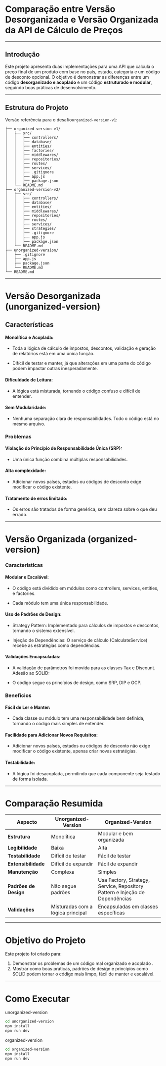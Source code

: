 # Comparação entre Versão Desorganizada e Versão Organizada da API de Cálculo de Preços

---

## Introdução

Este projeto apresenta duas implementações para uma API que calcula o preço final de um produto com base no país, estado, categoria e um código de desconto opcional. O objetivo é demonstrar as diferenças entre um código **desorganizado e acoplado** e um código **estruturado e modular**, seguindo boas práticas de desenvolvimento.

---

## Estrutura do Projeto

Versão referência para o desafio`organized-version-v1`:

```plaintext
├── organized-version-v1/
│   ├── src/
│   │   ├── controllers/
│   │   ├── database/
│   │   ├── entities/
│   │   ├── factories/
│   │   ├── middlewares/
│   │   ├── repositories/
│   │   ├── routes/
│   │   ├── services/
│   │   ├── .gitignore
│   │   ├── app.js
│   │   ├── package.json
│   └── README.md
├── organized-version-v2/
│   ├── src/
│   │   ├── controllers/
│   │   ├── database/
│   │   ├── entities/
│   │   ├── middlewares/
│   │   ├── repositories/
│   │   ├── routes/
│   │   ├── services/
│   │   ├── strategies/
│   │   ├── .gitignore
│   │   ├── app.js
│   │   ├── package.json
│   └── README.md
├── unorganized-version/
│   ├── .gitignore
│   ├── app.js
│   ├── package.json
│   └── README.md
└── README.md

```

---

# Versão Desorganizada (unorganized-version)

## Características

#### Monolítica e Acoplada:

- Toda a lógica de cálculo de impostos, descontos, validação e geração de relatórios está em uma única função.

- Difícil de testar e manter, já que alterações em uma parte do código podem impactar outras inesperadamente.

#### Dificuldade de Leitura:

- A lógica está misturada, tornando o código confuso e difícil de entender.

#### Sem Modularidade:

- Nenhuma separação clara de responsabilidades. Todo o código está no mesmo arquivo.

### Problemas

#### Violação do Princípio de Responsabilidade Única (SRP):

- Uma única função combina múltiplas responsabilidades.

#### Alta complexidade:

- Adicionar novos países, estados ou códigos de desconto exige modificar o código existente.

#### Tratamento de erros limitado:

- Os erros são tratados de forma genérica, sem clareza sobre o que deu errado.

---

# Versão Organizada (organized-version)

### Características

#### Modular e Escalável:

- O código está dividido em módulos como controllers, services, entities, e factories.

- Cada módulo tem uma única responsabilidade.

#### Uso de Padrões de Design:
- Strategy Pattern: Implementado para cálculos de impostos e descontos, tornando o sistema extensível.

- Injeção de Dependências: O serviço de cálculo (CalculateService) recebe as estratégias como dependências.

#### Validações Encapsuladas:

- A validação de parâmetros foi movida para as classes Tax e Discount.
Adesão ao SOLID:

- O código segue os princípios de design, como SRP, DIP e OCP.

### Benefícios

#### Fácil de Ler e Manter:

- Cada classe ou módulo tem uma responsabilidade bem definida, tornando o código mais simples de entender.

#### Facilidade para Adicionar Novos Requisitos:
- Adicionar novos países, estados ou códigos de desconto não exige modificar o código existente, apenas criar novas estratégias.

#### Testabilidade:
- A lógica foi desacoplada, permitindo que cada componente seja testado de forma isolada.

---

# Comparação Resumida


| **Aspecto**           | **Unorganized-Version**                     | **Organized-Version**                                                        |
|-----------------------|---------------------------------------------|------------------------------------------------------------------------------|
| **Estrutura**         | Monolítica                                  | Modular e bem organizada                                                     |
| **Legibilidade**      | Baixa                                       | Alta                                                                         |
| **Testabilidade**     | Difícil de testar                           | Fácil de testar                                                              |
| **Extensibilidade**   | Difícil de expandir                         | Fácil de expandir                                                            |
| **Manutenção**        | Complexa                                    | Simples                                                                      |
| **Padrões de Design** | Não segue padrões                           | Usa Factory, Strategy, Service, Repository Pattern e Injeção de Dependências |
| **Validações**        | Misturadas com a lógica principal           | Encapsuladas em classes específicas                                          |

---

# Objetivo do Projeto

Este projeto foi criado para:

1. Demonstrar os problemas de um código mal organizado e acoplado .
2. Mostrar como boas práticas, padrões de design e princípios como SOLID podem tornar o código mais limpo, fácil de manter e escalável.

---

# Como Executar
unorganized-version
```bash
cd unorganized-version
npm install
npm run dev
```

organized-version
```bash
cd organized-version
npm install
npm run dev
```
